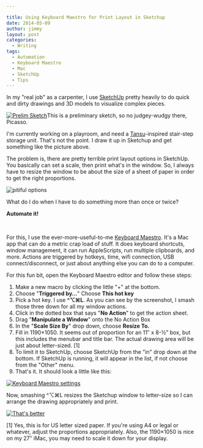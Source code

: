 ```yaml
---

title: Using Keyboard Maestro for Print Layout in Sketchup
date: 2014-05-09
author: jimmy
layout: post
categories:
  - Writing
tags:
  - Automation
  - Keyboard Maestro
  - Mac
  - SketchUp
  - Tips
---
```

In my "real job" as a carpenter, I use <a target="_blank" href="http://www.sketchup.com">SketchUp</a> pretty heavily to do quick and dirty drawings and 3D models to visualize complex pieces. 

<!-- more -->  


[![Prelim Sketch](https://s3-us-west-2.amazonaws.com/www.jimmylittle.com/post-images/sketchup-keyboard-maestro/prelim.png)](https://s3-us-west-2.amazonaws.com/www.jimmylittle.com/post-images/sketchup-keyboard-maestro/prelim.png)This is a preliminary sketch, so no judgey-wudgy there, Picasso.

  I'm currently working on a playroom, and need a [Tansu](http://en.wikipedia.org/wiki/Tansu)-inspired stair-step storage unit.  That's not the point. I draw it up in Sketchup and get something like the picture above.


  The problem is, there are pretty terrible print layout options in SketchUp.  You basically can set a scale, then print what's in the window.  So, I always have to resize the window to be about the size of a sheet of paper in order to get the right proportions.  

![pitiful options](https://s3-us-west-2.amazonaws.com/www.jimmylittle.com/post-images/sketchup-keyboard-maestro/printsetup.PNG)



What do I do when I have to do something more than once or twice?  

**Automate it!**

 

For this, I use the ever-more-useful-to-me <a target="_blank" href="http://keyboardmaestro.com">Keyboard Maestro</a>.  It's a Mac app that can do a metric crap load of stuff.  It does keyboard shortcuts, window management, it can run AppleScripts, run multiple clipboards, and more.  Actions are triggered by hotkeys, time, wifi connection, USB connect/disconnect, or just about anything else you can do to a computer.

For this fun bit, open the Keyboard Maestro editor and follow these steps:

  1. Make a new macro by clicking the little "+" at the bottom.  
  2. Choose "**Triggered by&#8230;**" Choose **This hot key**
  3. Pick a hot key.  I use **^⌥⌘L**.  As you can see by the screenshot, I smash those three down for all my window actions.
  4. Click in the dotted box that says "**No Action**" to get the action sheet.
  5. Drag "**Manipulate a Window**" onto the No Action Box
  6. In the "**Scale Size By**" drop down, choose **Resize To.**
  7. Fill in 1190&#215;1050.  It seems out of proportion for an 11&#8243; x 8-½" box, but this includes the menubar and title bar.  The actual drawing area will be just about letter-sized. [1]
  8. To limit it to SketchUp, choose SketchUp from the "in" drop down at the bottom.  If SketchUp is running, it will appear in the list, if not choose from the "Other" menu.
  9. That's it.  It should look a little like this:

[![Keyboard Maestro settings](https://s3-us-west-2.amazonaws.com/www.jimmylittle.com/post-images/sketchup-keyboard-maestro/KMsettings.png)](https://s3-us-west-2.amazonaws.com/www.jimmylittle.com/post-images/sketchup-keyboard-maestro/KMsettings.png)

Now, smashing ^⌥⌘L resizes the Sketchup window to letter-size so I can arrange the drawing appropriately and print.

[![That's better](https://s3-us-west-2.amazonaws.com/www.jimmylittle.com/post-images/sketchup-keyboard-maestro/FinalSketchupPrint.png)](https://s3-us-west-2.amazonaws.com/www.jimmylittle.com/post-images/sketchup-keyboard-maestro/FinalSketchupPrint.png)

[1] Yes, this is for US letter sized paper.  If you're using A4 or legal or whatever, adjust the proportions appropriately.  Also, the 1190&#215;1050 is nice on my 27&#8243; iMac, you may need to scale it down for your display.